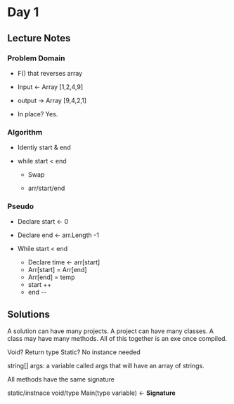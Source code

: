 # Day 1

## Lecture Notes

### Problem Domain

- F() that reverses array

- Input <- Array [1,2,4,9]

- output -> Array [9,4,2,1]

- In place? Yes.

### Algorithm

- Identiy start & end

- while start < end

    - Swap

    - arr/start/end

### Pseudo

- Declare start <- 0

- Declare end <- arr.Length -1

- While start < end

    - Declare time <- arr[start]
    - Arr[start] = Arr[end]
    - Arr[end] = temp
    - start ++
    - end --

## Solutions

A solution can have many projects. A project can have many classes. A class may have many methods. All of this together is an exe once compiled.

Void? Return type
Static? No instance needed

string[] args: a variable called args that will have an array of strings.

All methods have the same signature

static/instnace void/type Main(type variable) <- **Signature**